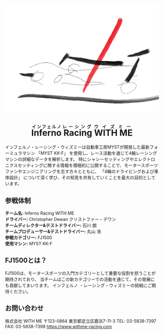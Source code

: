 <p align="center">
  <img src="assets/temp_logo.png" alt="Inferno Racing Logo" />
  <h1 align="center"> <ruby>Inferno<rt>インフェルノ</rt> Racing<rt>レーシング</rt> WITH ME<rt>ウイズミー</rt> </ruby> </h1>
</p>

インフェルノ・レーシング・ウィズミーは自動車工房MYSTが開発した最新フォーミュラマシン 「MYST KK-F」 を使用し、レース活動を通じて4輪レーシングマシンの詳細なデータを解析します。 特にシャシーセッティングやエレクトロニクスセッティングに関する情報を積極的に公開することで、モータースポーツファンやエンジニアリングを志す方々とともに、 「4輪のドライビングおよび車体設計」 について深く学び、その知見を共有していくことを最大の目的としています。 

## 参戦体制
**チーム名:** Inferno Racing WITH ME   
**ドライバー:** Christopher Dewan クリストファー・デワン  
**チームディレクター&テストドライバー:** 石川 朗   
**チームプロデューサー&テストドライバー:** 丸山 浩   
**参戦カテゴリー:** FJ1500   
**使用マシン:** MYST KK-F   

## FJ1500とは？
FJ1500は、モータースポーツの入門カテゴリーとして重要な役割を担うことが期待されており、 
当チームはこの新カテゴリーでの活動を通じて、その発展にも貢献してまいります。 インフェルノ 
・レーシング・ウィズミーの挑戦にご期待ください。 


## お問い合わせ
株式会社 WITH ME 〒123-0864 東京都足立区鹿浜7-11-3 
TEL: 03-5838-7397 FAX: 03-5838-7398 
https://www.withme-racing.com 






